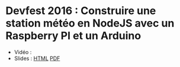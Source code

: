 # Devfest 2016 : Construire une station météo en NodeJS avec un Raspberry PI et un Arduino

- Vidéo :
- Slides : [HTML](https://gmembre-zenika.github.io/devfest-2016-arduino) [PDF](https://gmembre-zenika.github.io/devfest-2016-arduino/slides.pdf)
